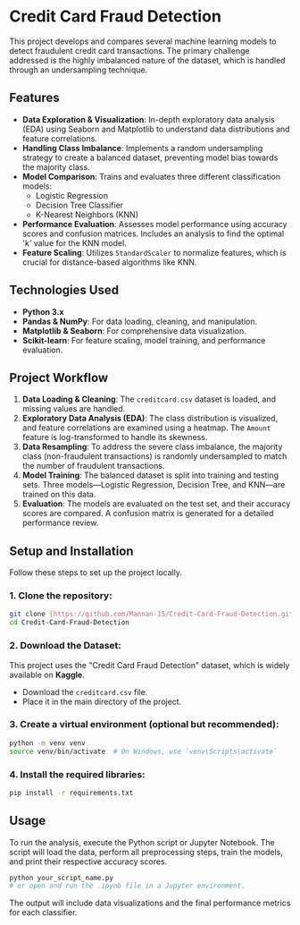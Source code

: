 # Credit Card Fraud Detection

This project develops and compares several machine learning models to detect fraudulent credit card transactions. The primary challenge addressed is the highly imbalanced nature of the dataset, which is handled through an undersampling technique.

## Features

-   **Data Exploration & Visualization**: In-depth exploratory data analysis (EDA) using Seaborn and Matplotlib to understand data distributions and feature correlations.
-   **Handling Class Imbalance**: Implements a random undersampling strategy to create a balanced dataset, preventing model bias towards the majority class.
-   **Model Comparison**: Trains and evaluates three different classification models:
    * Logistic Regression
    * Decision Tree Classifier
    * K-Nearest Neighbors (KNN)
-   **Performance Evaluation**: Assesses model performance using accuracy scores and confusion matrices. Includes an analysis to find the optimal 'k' value for the KNN model.
-   **Feature Scaling**: Utilizes `StandardScaler` to normalize features, which is crucial for distance-based algorithms like KNN.

## Technologies Used

-   **Python 3.x**
-   **Pandas & NumPy**: For data loading, cleaning, and manipulation.
-   **Matplotlib & Seaborn**: For comprehensive data visualization.
-   **Scikit-learn**: For feature scaling, model training, and performance evaluation.

## Project Workflow

1.  **Data Loading & Cleaning**: The `creditcard.csv` dataset is loaded, and missing values are handled.
2.  **Exploratory Data Analysis (EDA)**: The class distribution is visualized, and feature correlations are examined using a heatmap. The `Amount` feature is log-transformed to handle its skewness.
3.  **Data Resampling**: To address the severe class imbalance, the majority class (non-fraudulent transactions) is randomly undersampled to match the number of fraudulent transactions.
4.  **Model Training**: The balanced dataset is split into training and testing sets. Three models—Logistic Regression, Decision Tree, and KNN—are trained on this data.
5.  **Evaluation**: The models are evaluated on the test set, and their accuracy scores are compared. A confusion matrix is generated for a detailed performance review.

## Setup and Installation

Follow these steps to set up the project locally.

### 1. Clone the repository:
```bash
git clone [https://github.com/Mannan-15/Credit-Card-Fraud-Detection.git](https://github.com/Mannan-15/Credit-Card-Fraud-Detection.git)
cd Credit-Card-Fraud-Detection
```

### 2. Download the Dataset:
This project uses the "Credit Card Fraud Detection" dataset, which is widely available on **Kaggle**.
-   Download the `creditcard.csv` file.
-   Place it in the main directory of the project.

### 3. Create a virtual environment (optional but recommended):
```bash
python -m venv venv
source venv/bin/activate  # On Windows, use `venv\Scripts\activate`
```

### 4. Install the required libraries:
```bash
pip install -r requirements.txt
```

## Usage

To run the analysis, execute the Python script or Jupyter Notebook. The script will load the data, perform all preprocessing steps, train the models, and print their respective accuracy scores.
```bash
python your_script_name.py
# or open and run the .ipynb file in a Jupyter environment.
```
The output will include data visualizations and the final performance metrics for each classifier.

